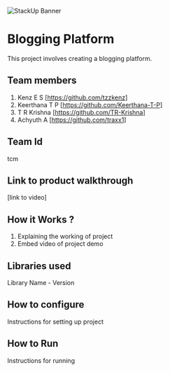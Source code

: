 ![StackUp Banner]([https://tinkerhub.frappe.cloud/files/stackup%20banner.jpeg])
# Blogging Platform
This project involves creating a blogging platform.
## Team members
1. Kenz E S [https://github.com/tzzkenz]
2. Keerthana T P [https://github.com/Keerthana-T-P]
3. T R Krishna [https://github.com/TR-Krishna]
4. Achyuth A [https://github.com/traxx1]
## Team Id
tcm
## Link to product walkthrough
[link to video]
## How it Works ?
1. Explaining the working of project
2. Embed video of project demo
## Libraries used
Library Name - Version
## How to configure
Instructions for setting up project
## How to Run
Instructions for running
